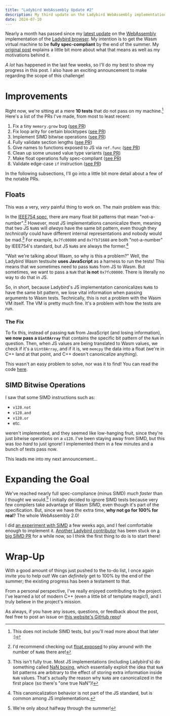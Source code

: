 ```yaml
---
title: "Ladybird WebAssembly Update #2"
description: My third update on the Ladybird WebAssembly implementation.
date: 2024-07-10
---
```


Nearly a month has passed since my
[latest update](https://dzfrias.dev/blog/ladybird-wasm-1/) on the
[WebAssembly](https://webassembly.org/) implementation of the
[Ladybird browser](https://ladybird.org/). My intention is to get the Wasm
virtual machine to be **fully spec-compliant** by the end of the summer. My
[original post](https://dzfrias.dev/blog/ladybird-wasm-1/) explains a little bit
more about what that means as well as my motivations behind it.

_A lot_ has happened in the last few weeks, so I'll do my best to show my
progress in this post. I also have an exciting announcement to make regarding
the scope of this challenge!

# Improvements

Right now, we're sitting at a mere **10 tests** that do not pass on my
machine.[^simd] Here's a list of the PRs I've made, from most to least recent:

1. Fix a tiny `memory.grow` bug
   ([see PR](https://github.com/LadybirdBrowser/ladybird/pull/563))
2. Fix loop arity for certain blocktypes
   ([see PR](https://github.com/LadybirdBrowser/ladybird/pull/559))
3. Implement SIMD bitwise operations
   ([see PR](https://github.com/LadybirdBrowser/ladybird/pull/558))
4. Fully validate section lengths
   ([see PR](https://github.com/LadybirdBrowser/ladybird/pull/522))
5. Give names to functions exposed to JS via `ref.func`
   ([see PR](https://github.com/LadybirdBrowser/ladybird/pull/521))
6. Clean up some unused value type variants
   ([see PR](https://github.com/LadybirdBrowser/ladybird/pull/500))
7. Make float operations fully spec-compliant
   ([see PR](https://github.com/LadybirdBrowser/ladybird/pull/459))
8. Validate edge-case `if` instruction
   ([see PR](https://github.com/LadybirdBrowser/ladybird/pull/418))

In the following subsections, I'll go into a little bit more detail about a few
of the notable PRs.

## Floats

This was a very, _very_ painful thing to work on. The main problem was this:

In the [IEEE754 spec](https://en.wikipedia.org/wiki/IEEE_754), there are many
float bit patterns that mean "not-a-number".[^nan] However, most JS
implementations canonicalize them, meaning that two JS `NaN`s will _always_ have
the same bit pattern, even though they _technically_ could have different
internal representations and nobody would be mad.[^boxing] For example,
`0x7fc00000` and `0x7fb71688` are both "not-a-number" by IEEE754's standard, but
JS `NaN`s are always the former.[^impl]

"Wait we're talking about Wasm, so why is this a problem?" Well, the Ladybird
Wasm testsuite **uses JavaScript** as a harness to run the tests! This means
that we sometimes need to pass `NaN`s from JS to Wasm. But sometimes, we want to
pass a `NaN` that **is not** `0x7fc00000`. There is literally no way to do that
in JS.

So, in short, because Ladybird's JS implementation canonicalizes `NaN`s to have
the same bit pattern, we lose vital information when passing arguments to Wasm
tests. Technically, this is not a problem with the Wasm VM itself. The VM is
pretty much fine. It's a problem with how the tests are run.

### The Fix

To fix this, instead of passing `NaN` from JavaScript (and losing information),
**we now pass a `Uint8Array`** that contains the specific bit pattern of the
`NaN` in question. Then, when JS values are being translated to Wasm values, we
check if it's a `Uint8Array`, and if it is, we `memcpy` the data into a float
(we're in C++ land at that point, and C++ doesn't canonicalize anything).

This wasn't an easy problem to solve, nor was it to find! You can read the code
[here](https://github.com/LadybirdBrowser/ladybird/blob/3850214aac1b84356d7f2ae1a4eb0079884ec2a9/Tests/LibWasm/test-wasm.cpp#L260).

## SIMD Bitwise Operations

I saw that some SIMD instructions such as:

- `v128.not`
- `v128.and`
- `v128.or`
- etc.

weren't implemented, and they seemed like low-hanging fruit, since they're just
bitwise operations on a `u128`. I've been staying away from SIMD, but this was
_too hard_ to just ignore! I implemented them in a few minutes and a bunch of
tests pass now.

This leads me into my next announcement...

# Expanding the Goal

We've reached nearly full spec-compliance (minus SIMD) _much faster_ than I
thought we would.[^summer] I initially decided to ignore SIMD tests because very
few compilers take advantage of Wasm SIMD, even though it's part of the
specification. But, since we have the extra time, **why not go for 100% for
real**? The whole WebAssembly 2.0!

I did [an experiment with SIMD](https://dzfrias.dev/blog/simd-backed-strings/) a
few weeks ago, and I feel comfortable enough to implement it.
[Another Ladybird contributor](https://github.com/Enverbalalic) has been stuck
on [a big SIMD PR](https://github.com/LadybirdBrowser/ladybird/pull/159) for a
while now, so I think the first thing to do is to start there!

# Wrap-Up

With a good amount of things just pushed to the to-do list, I once again invite
you to help out! We can _definitely_ get to 100% by the end of the summer; the
existing progress has been a testament to that.

From a personal perspective, I've really enjoyed contributing to the project.
I've learned a lot of modern C++ (even a little bit of template magic!), and I
truly believe in the project's mission.

As always, if you have any issues, questions, or feedback about the post, feel
free to post an issue on
[this website's GitHub repo](https://github.com/dzfrias/website/issues/new)!

[^simd]:
    This does not include SIMD tests, but you'll read more about that later :)

[^nan]:
    I'd recommend checking out [float.exposed](https://float.exposed/0x7fc00000)
    to play around with the number of `NaN`s there are!

[^boxing]:
    This isn't fully true. Most JS implementations (including Ladybird's) do
    something called
    [NaN boxing](https://craftinginterpreters.com/optimization.html#nan-boxing),
    which essentially exploit the idea that `NaN` bit patterns are arbitrary to
    the effect of storing extra information inside `NaN` values. That's actually
    the reason why `NaN`s are canonicalized in the first place (so there's "one
    true NaN")!

[^impl]:
    This canonicalization behavior is not part of the JS standard, but is common
    among JS implementations.

[^summer]: We're only about halfway through the summer!
